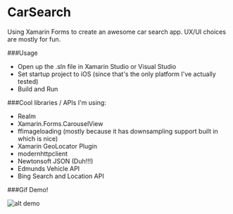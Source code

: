 # CarSearch
Using Xamarin Forms to create an awesome car search app. UX/UI choices are mostly for fun.

###Usage

* Open up the .sln file in Xamarin Studio or Visual Studio
* Set startup project to iOS (since that's the only platform I've actually tested)
* Build and Run

###Cool libraries / APIs I'm using:

* Realm
* Xamarin.Forms.CarouselView
* ffimageloading (mostly because it has downsampling support built in which is nice)
* Xamarin GeoLocator Plugin
* modernhttpclient
* Newtonsoft JSON (Duh!!!)
* Edmunds Vehicle API
* Bing Search and Location API

###Gif Demo!

![alt demo](https://github.com/SyedWasiHaider/CarSearch/blob/master/quickdemo.gif)



